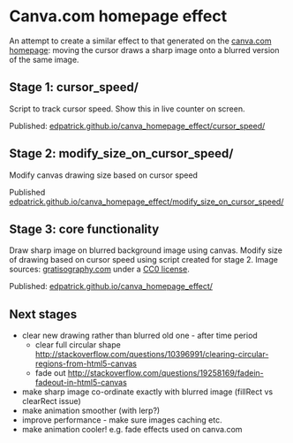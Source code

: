 # Canva.com homepage effect
An attempt to create a similar effect to that generated on the [canva.com homepage](https://www.canva.com/): moving the cursor draws a sharp image onto a blurred version of the same image.

## Stage 1: cursor_speed/

Script to track cursor speed. Show this in live counter on screen.

Published: [edpatrick.github.io/canva_homepage_effect/cursor_speed/](https://edpatrick.github.io/canva_homepage_effect/cursor_speed/)

## Stage 2: modify_size_on_cursor_speed/

Modify canvas drawing size based on cursor speed

Published [edpatrick.github.io/canva_homepage_effect/modify_size_on_cursor_speed/](https://edpatrick.github.io/canva_homepage_effect/modify_size_on_cursor_speed/)

## Stage 3: core functionality

Draw sharp image on blurred background image using canvas. Modify size of drawing based on cursor speed using script created for stage 2. Image sources: [gratisography.com](http://gratisography.com/) under a [CC0 license](http://gratisography.com/terms.html).

Published: [edpatrick.github.io/canva_homepage_effect/](https://edpatrick.github.io/canva_homepage_effect/)

## Next stages

- clear new drawing rather than blurred old one - after time period
	- clear full circular shape http://stackoverflow.com/questions/10396991/clearing-circular-regions-from-html5-canvas
	- fade out http://stackoverflow.com/questions/19258169/fadein-fadeout-in-html5-canvas
- make sharp image co-ordinate exactly with blurred image (fillRect vs clearRect issue)
- make animation smoother (with lerp?)
- improve performance - make sure images caching etc.
- make animation cooler! e.g. fade effects used on canva.com
